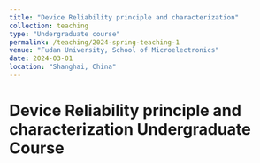 ```yaml
---
title: "Device Reliability principle and characterization"
collection: teaching
type: "Undergraduate course"
permalink: /teaching/2024-spring-teaching-1
venue: "Fudan University, School of Microelectronics"
date: 2024-03-01
location: "Shanghai, China"
---
```


Device Reliability principle and characterization
Undergraduate Course
======